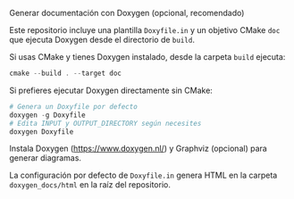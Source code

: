 Generar documentación con Doxygen (opcional, recomendado)

Este repositorio incluye una plantilla `Doxyfile.in` y un objetivo CMake `doc` que ejecuta Doxygen desde el directorio de `build`.

Si usas CMake y tienes Doxygen instalado, desde la carpeta `build` ejecuta:

```powershell
cmake --build . --target doc
```

Si prefieres ejecutar Doxygen directamente sin CMake:

```powershell
# Genera un Doxyfile por defecto
doxygen -g Doxyfile
# Edita INPUT y OUTPUT_DIRECTORY según necesites
doxygen Doxyfile
```

Instala Doxygen (https://www.doxygen.nl/) y Graphviz (opcional) para generar diagramas.

La configuración por defecto de `Doxyfile.in` genera HTML en la carpeta `doxygen_docs/html` en la raíz del repositorio.
